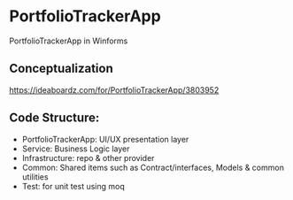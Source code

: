 # PortfolioTrackerApp
PortfolioTrackerApp in Winforms

## Conceptualization
https://ideaboardz.com/for/PortfolioTrackerApp/3803952

## Code Structure: 
* PortfolioTrackerApp: UI/UX presentation layer
* Service: Business Logic layer
* Infrastructure: repo & other provider
* Common: Shared items such as Contract/interfaces, Models & common utilities
* Test: for unit test using moq